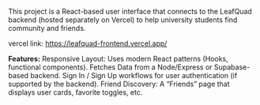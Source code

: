 This project is a React-based user interface that connects to the LeafQuad backend (hosted separately on Vercel) to help university students find community and friends.

vercel link: https://leafquad-frontend.vercel.app/

**Features:**
Responsive Layout: Uses modern React patterns (Hooks, functional components).
Fetches Data from a Node/Express or Supabase-based backend.
Sign In / Sign Up workflows for user authentication (if supported by the backend).
Friend Discovery: A “Friends” page that displays user cards, favorite toggles, etc.
